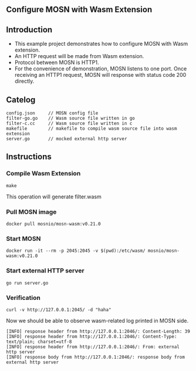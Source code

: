 ## Configure MOSN with Wasm Extension

## Introduction

+ This example project demonstrates how to configure MOSN with Wasm extension.
+ An HTTP request will be made from Wasm extension.
+ Protocol between MOSN is HTTP1.
+ For the convenience of demonstration, MOSN listens to one port. Once receiving an HTTP1 request, MOSN will response with status code 200 directly.

## Catelog

```
config.json     // MOSN config file
filter-go.go    // Wasm source file written in go
filter-c.cc     // Wasm source file written in c
makefile        // makefile to compile wasm source file into wasm extension
server.go       // mocked external http server
```

## Instructions

### Compile Wasm Extension

```
make
```

This operation will generate filter.wasm

### Pull MOSN image

```
docker pull mosnio/mosn-wasm:v0.21.0
```

### Start MOSN


```
docker run -it --rm -p 2045:2045 -v $(pwd):/etc/wasm/ mosnio/mosn-wasm:v0.21.0
```

### Start external HTTP server
```
go run server.go
```

### Verification

```
curl -v http://127.0.0.1:2045/ -d "haha"
```
Now we should be able to observe wasm-related log printed in MOSN side.

```
[INFO] response header from http://127.0.0.1:2046/: Content-Length: 39
[INFO] response header from http://127.0.0.1:2046/: Content-Type: text/plain; charset=utf-8
[INFO] response header from http://127.0.0.1:2046/: From: external http server
[INFO] response body from http://127.0.0.1:2046/: response body from external http server
```